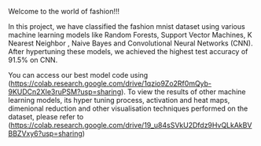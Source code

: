 Welcome to the world of fashion!!!

In this project, we have classified the fashion mnist dataset using various machine learning models like Random Forests, Support Vector Machines, K Nearest Neighbor
, Naive Bayes and Convolutional Neural Networks (CNN). After hypertuning these models, we achieved the highest test accuracy of 91.5% on CNN.

You can access our best model code using (https://colab.research.google.com/drive/1qzio9Zo2Rf0mQyb-9KUDCn2XIe3ruPSM?usp=sharing).
To view the results of  other machine learning models, its hyper tuning process, activation and heat maps, dimenional reduction and other visualisation techniques performed on the dataset, please refer to (https://colab.research.google.com/drive/19_u84sSVkU2Dfdz9HvQLkAkBVBBZVxy6?usp=sharing)


